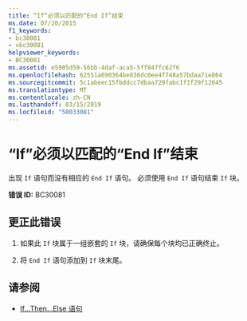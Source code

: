 ```yaml
---
title: “If”必须以匹配的“End If”结束
ms.date: 07/20/2015
f1_keywords:
- bc30081
- vbc30081
helpviewer_keywords:
- BC30081
ms.assetid: e5905d59-56bb-4daf-aca5-5ff847fc62f6
ms.openlocfilehash: 62551a690364be836dc0ee4f748a57bdaa71e864
ms.sourcegitcommit: 5c1abeec15fbddcc7dbaa729fabc1f1f29f12045
ms.translationtype: MT
ms.contentlocale: zh-CN
ms.lasthandoff: 03/15/2019
ms.locfileid: "58033081"
---
```

# <a name="if-must-end-with-a-matching-end-if"></a>“If”必须以匹配的“End If”结束
出现 `If` 语句而没有相应的 `End If` 语句。 必须使用 `End If` 语句结束 `If` 块。  
  
 **错误 ID:** BC30081  
  
## <a name="to-correct-this-error"></a>更正此错误  
  
1.  如果此 `If` 块属于一组嵌套的 `If` 块，请确保每个块均已正确终止。  
  
2.  将 `End If` 语句添加到 `If` 块末尾。  
  
## <a name="see-also"></a>请参阅

- [If...Then...Else 语句](../../visual-basic/language-reference/statements/if-then-else-statement.md)

